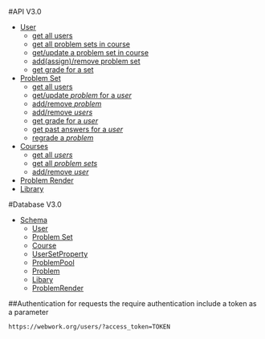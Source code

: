 #API V3.0
- [User](user.md)  
	- [get all users](user.md/#get-all-users)
	- [get all problem sets in course](user.md/#get-all-problem-sets-in-course)
	- [get/update a problem set in course](user.md/#getupdate-a-problem-set-in-a-course)
	- [add(assign)/remove problem set](user.md/#addassignremove-problem-set)
	- [get grade for a set](user.md/#get-grade-for-a-set)
- [Problem Set](problem-set.md)
	- [get all users](problem-set.md/#get-all-users-1)
	- [get/update *problem* for a *user*](problem-set.md/#getupdate-problem-for-a-user)
	- [add/remove *problem*](problem-set.md/#addremove-problem)
	- [add/remove *users*](problem-set.md/#addremove-users)
	- [get grade for a *user*](problem-set.md/#get-grade-for-a-user)
	- [get past answers for a *user*](problem-set.md/#get-past-answers-for-a-user)
	- [regrade a *problem*](problem-set.md/#regrade-a-problem)
- [Courses](courses.md)
	- [get all *users*](courses.md/#get-all-users-2)
	- [get all *problem sets*](courses.md/#get-all-problem-sets)
	- [add/remove *user*](courses.md/#addremove-user)
- [Problem Render](problem-render.md)  
- [Library](library.md)


#Database V3.0
- [Schema](schema.md)
	- [User](schema.md#user)
	- [Problem Set](schema.md#problem-set)
	- [Course](schema.md#course)
	- [UserSetProperty](schema.md#user-set-property)
	- [ProblemPool](schema.md#problem-pool)
	- [Problem](schema.md#problem)
	- [Libary](schema.md#libary)
	- [ProblemRender](schema.md#problem-render)


##Authentication
for requests the require authentication include a token as a parameter
```
https://webwork.org/users/?access_token=TOKEN
```
